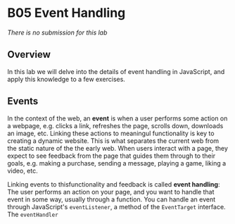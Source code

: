 # B05 Event Handling

_There is no submission for this lab_

## Overview
In this lab we will delve into the details of event handling in JavaScript, and apply this knowledge to a few exercises.

## Events

In the context of the web, an **event** is when a user performs some action on a webpage, e.g. clicks a link, refreshes the page, scrolls down, downloads an image, etc. Linking these actions to meaningul functionality is key to creating a dynamic website. This is what separates the current web from the static nature of the the early web. When users interact with a page, they expect to see feedback from the page that guides them through to their goals, e.g. making a purchase, sending a message, playing a game, liking a video, etc.

Linking events to thisfunctionality and feedback is called **event handling**: The user performs an action on your page, and you want to handle that event in some way, usually through a function. You can handle an event through JavaScript's `eventListener`, a method of the `EventTarget` interface. The `eventHandler`